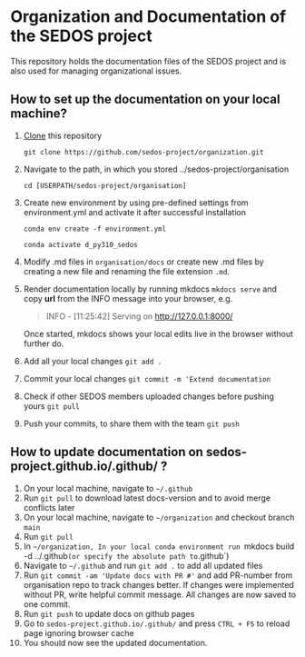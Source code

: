 # Organization and Documentation of the SEDOS project

This repository holds the documentation files of the SEDOS project and is also used for managing organizational issues. 

## How to set up the documentation on your local machine?

1. [Clone](https://docs.github.com/en/repositories/creating-and-managing-repositories/cloning-a-repository) this repository 

      `git clone https://github.com/sedos-project/organization.git`


2. Navigate to the path, in which you stored ../sedos-project/organisation

      `cd [USERPATH/sedos-project/organisation]`


3. Create new environment by using pre-defined settings from environment.yml and activate it after successful installation
 
      `conda env create -f environment.yml`

      `conda activate d_py310_sedos`
      

4. Modify .md files in `organisation/docs` or create new .md files by creating a new file and renaming the file extension `.md`.

5. Render documentation locally by running mkdocs `mkdocs serve` and copy **url** from the INFO message into your browser, e.g.
   

   > INFO     -  [11:25:42] Serving on http://127.0.0.1:8000/

   Once started, mkdocs shows your local edits live in the browser without further do.

6. Add all your local changes `git add .`

7. Commit your local changes `git commit -m 'Extend documentation`

8. Check if other SEDOS members uploaded changes before pushing yours `git pull`  

9. Push your commits, to share them with the team `git push`


## How to update documentation on sedos-project.github.io/.github/ ?

1. On your local machine, navigate to `~/.github`
1. Run `git pull` to download latest docs-version and to avoid merge conflicts later
1. On your local machine, navigate to `~/organization` and checkout branch `main`
2. Run `git pull`
3. In `~/organization, In your local conda environment run `mkdocs build -d ../.github` (or specify the absolute path to `.github`)
4. Navigate to `~/.github` and run `git add .` to add all updated files
5. Run `git commit -am 'Update docs with PR #'` and add PR-number from organisation repo to track changes better. 
   If changes were implemented without PR, write helpful commit message. All changes are now saved to one commit.
1. Run `git push` to update docs on github pages
1. Go to `sedos-project.github.io/.github/` and press `CTRL + F5` to reload page ignoring browser cache
1. You should now see the updated documentation.
